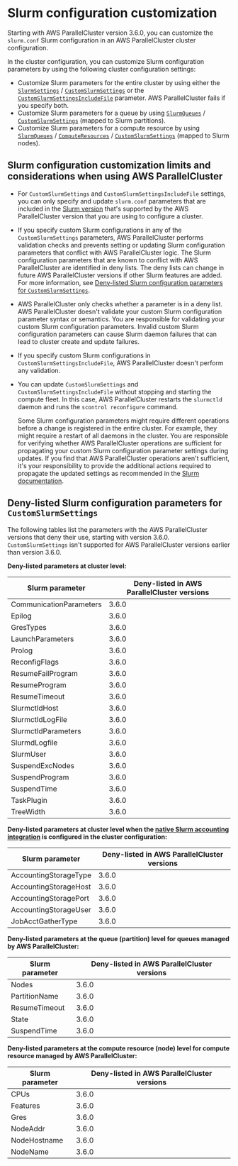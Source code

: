 # Slurm configuration customization<a name="slurm-configuration-settings-v3"></a>

Starting with AWS ParallelCluster version 3\.6\.0, you can customize the `slurm.conf` Slurm configuration in an AWS ParallelCluster cluster configuration\.

In the cluster configuration, you can customize Slurm configuration parameters by using the following cluster configuration settings:
+ Customize Slurm parameters for the entire cluster by using either the [`SlurmSettings`](Scheduling-v3.md#Scheduling-v3-SlurmSettings) / [`CustomSlurmSettings`](Scheduling-v3.md#yaml-Scheduling-SlurmSettings-CustomSlurmSettings) or the [`CustomSlurmSettingsIncludeFile`](Scheduling-v3.md#yaml-Scheduling-SlurmSettings-CustomSlurmSettingsIncludeFile) parameter\. AWS ParallelCluster fails if you specify both\.
+ Customize Slurm parameters for a queue by using [`SlurmQueues`](Scheduling-v3.md#Scheduling-v3-SlurmQueues) / [`CustomSlurmSettings`](Scheduling-v3.md#yaml-Scheduling-SlurmQueues-CustomSlurmSettings) \(mapped to Slurm partitions\)\.
+ Customize Slurm parameters for a compute resource by using [`SlurmQueues`](Scheduling-v3.md#Scheduling-v3-SlurmQueues) / [`ComputeResources`](Scheduling-v3.md#Scheduling-v3-SlurmQueues-ComputeResources) / [`CustomSlurmSettings`](Scheduling-v3.md#yaml-Scheduling-SlurmQueues-ComputeResources-CustomSlurmSettings) \(mapped to Slurm nodes\)\.

## Slurm configuration customization limits and considerations when using AWS ParallelCluster<a name="slurm-configuration-considerations-v3"></a>


+ For `CustomSlurmSettings` and `CustomSlurmSettingsIncludeFile` settings, you can only specify and update `slurm.conf` parameters that are included in the [Slurm version](slurm-workload-manager-v3.md) that's supported by the AWS ParallelCluster version that you are using to configure a cluster\.
+ If you specify custom Slurm configurations in any of the `CustomSlurmSettings` parameters, AWS ParallelCluster performs validation checks and prevents setting or updating Slurm configuration parameters that conflict with AWS ParallelCluster logic\. The Slurm configuration parameters that are known to conflict with AWS ParallelCluster are identified in deny lists\. The deny lists can change in future AWS ParallelCluster versions if other Slurm features are added\. For more information, see [Deny\-listed Slurm configuration parameters for `CustomSlurmSettings`](#slurm-configuration-denylists-v3)\.
+ AWS ParallelCluster only checks whether a parameter is in a deny list\. AWS ParallelCluster doesn't validate your custom Slurm configuration parameter syntax or semantics\. You are responsible for validating your custom Slurm configuration parameters\. Invalid custom Slurm configuration parameters can cause Slurm daemon failures that can lead to cluster create and update failures\.
+ If you specify custom Slurm configurations in `CustomSlurmSettingsIncludeFile`, AWS ParallelCluster doesn't perform any validation\.
+ You can update `CustomSlurmSettings` and `CustomSlurmSettingsIncludeFile` without stopping and starting the compute fleet\. In this case, AWS ParallelCluster restarts the `slurmctld` daemon and runs the `scontrol reconfigure` command\.

  Some Slurm configuration parameters might require different operations before a change is registered in the entire cluster\. For example, they might require a restart of all daemons in the cluster\. You are responsible for verifying whether AWS ParallelCluster operations are sufficient for propagating your custom Slurm configuration parameter settings during updates\. If you find that AWS ParallelCluster operations aren't sufficient, it's your responsibility to provide the additional actions required to propagate the updated settings as recommended in the [Slurm documentation](https://slurm.schedmd.com/documentation.html)\.

## Deny\-listed Slurm configuration parameters for `CustomSlurmSettings`<a name="slurm-configuration-denylists-v3"></a>

The following tables list the parameters with the AWS ParallelCluster versions that deny their use, starting with version 3\.6\.0\. `CustomSlurmSettings` isn't supported for AWS ParallelCluster versions earlier than version 3\.6\.0\.


**Deny\-listed parameters at cluster level:**  

| Slurm parameter | Deny\-listed in AWS ParallelCluster versions | 
| --- | --- | 
|  CommunicationParameters  |  3\.6\.0  | 
|  Epilog  |  3\.6\.0  | 
|  GresTypes  |  3\.6\.0  | 
|  LaunchParameters  |  3\.6\.0  | 
|  Prolog  |  3\.6\.0  | 
|  ReconfigFlags  |  3\.6\.0  | 
|  ResumeFailProgram  |  3\.6\.0  | 
|  ResumeProgram  |  3\.6\.0  | 
|  ResumeTimeout  |  3\.6\.0  | 
|  SlurmctldHost  |  3\.6\.0  | 
|  SlurmctldLogFile  |  3\.6\.0  | 
|  SlurmctldParameters  |  3\.6\.0  | 
|  SlurmdLogfile  |  3\.6\.0  | 
|  SlurmUser  |  3\.6\.0  | 
|  SuspendExcNodes  |  3\.6\.0  | 
|  SuspendProgram  |  3\.6\.0  | 
|  SuspendTime  |  3\.6\.0  | 
|  TaskPlugin  |  3\.6\.0  | 
|  TreeWidth  |  3\.6\.0  | 


**Deny\-listed parameters at cluster level when the [native Slurm accounting integration](slurm-accounting-v3.md) is configured in the cluster configuration:**  

| Slurm parameter | Deny\-listed in AWS ParallelCluster versions | 
| --- | --- | 
|  AccountingStorageType  |  3\.6\.0  | 
|  AccountingStorageHost  |  3\.6\.0  | 
|  AccountingStoragePort  |  3\.6\.0  | 
|  AccountingStorageUser  |  3\.6\.0  | 
|  JobAcctGatherType  |  3\.6\.0  | 


**Deny\-listed parameters at the queue \(partition\) level for queues managed by AWS ParallelCluster:**  

| Slurm parameter | Deny\-listed in AWS ParallelCluster versions | 
| --- | --- | 
|  Nodes  |  3\.6\.0  | 
|  PartitionName  |  3\.6\.0  | 
|  ResumeTimeout  |  3\.6\.0  | 
|  State  |  3\.6\.0  | 
|  SuspendTime  |  3\.6\.0  | 


**Deny\-listed parameters at the compute resource \(node\) level for compute resource managed by AWS ParallelCluster:**  

| Slurm parameter | Deny\-listed in AWS ParallelCluster versions | 
| --- | --- | 
|  CPUs  |  3\.6\.0  | 
|  Features  |  3\.6\.0  | 
|  Gres  |  3\.6\.0  | 
|  NodeAddr  |  3\.6\.0  | 
|  NodeHostname  |  3\.6\.0  | 
|  NodeName  |  3\.6\.0  | 